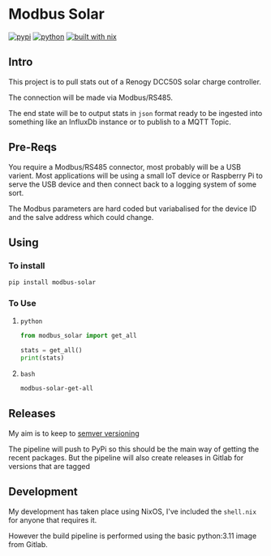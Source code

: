 # Modbus Solar

[![pypi](https://img.shields.io/pypi/v/modbus-solar.svg)](https://pypi.org/project/modbus-solar/)
[![python](https://img.shields.io/pypi/pyversions/modbus-solar.svg)](https://pypi.org/project/modbus-solar/)
[![built with nix](https://builtwithnix.org/badge.svg)](https://builtwithnix.org)

## Intro

This project is to pull stats out of a Renogy DCC50S solar charge controller.

The connection will be made via Modbus/RS485.

The end state will be to output stats in `json` format ready to be ingested into something like an InfluxDb instance or to publish to a MQTT Topic.

## Pre-Reqs

You require a Modbus/RS485 connector, most probably will be a USB varient. Most applications will be using a small IoT device or Raspberry Pi to serve the USB device and then connect back to a logging system of some sort.

The Modbus parameters are hard coded but variabalised for the device ID and the salve address which could change.

## Using

### To install

```bash
pip install modbus-solar
```

### To Use

1. `python`

    ```python
    from modbus_solar import get_all

    stats = get_all()
    print(stats)
    ```

1. `bash`

    ```bash
    modbus-solar-get-all
    ```

## Releases

My aim is to keep to [semver versioning](https://semver.org/)

The pipeline will push to PyPi so this should be the main way of getting the recent packages. But the pipeline will also create releases in Gitlab for versions that are tagged

## Development

My development has taken place using NixOS, I've included the `shell.nix` for anyone that requires it.

However the build pipeline is performed using the basic python:3.11 image from Gitlab.
